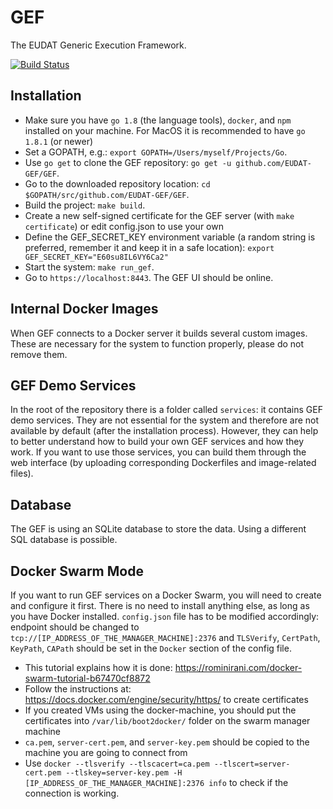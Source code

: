 GEF
===

The EUDAT Generic Execution Framework.

[![Build Status](https://travis-ci.org/EUDAT-GEF/GEF.svg?branch=master)](https://travis-ci.org/EUDAT-GEF/GEF)

Installation
------------

- Make sure you have `go 1.8` (the language tools), `docker`, and `npm` installed on your machine. For MacOS it is
recommended to have `go 1.8.1` (or newer)
- Set a GOPATH, e.g.: `export GOPATH=/Users/myself/Projects/Go`.
- Use `go get` to clone the GEF repository: `go get -u github.com/EUDAT-GEF/GEF`.
- Go to the downloaded repository location: `cd $GOPATH/src/github.com/EUDAT-GEF/GEF`.
- Build the project: `make build`.
- Create a new self-signed certificate for the GEF server (with `make certificate`) or edit config.json to use your own
- Define the GEF_SECRET_KEY environment variable (a random string is preferred, remember it and keep it in a safe location): `export GEF_SECRET_KEY="E60su8IL6VY6Ca2"`
- Start the system: `make run_gef`.
- Go to `https://localhost:8443`. The GEF UI should be online.

Internal Docker Images
-------------
When GEF connects to a Docker server it builds several custom images. These are necessary for the system to function
properly, please do not remove them.

GEF Demo Services
-------------
In the root of the repository there is a folder called `services`: it contains GEF demo services. They are not essential
for the system and therefore are not available by default (after the installation process). However, they can help to better 
understand how to build your own GEF services and how they work. If you want to use those services, you can build them
through the web interface (by uploading corresponding Dockerfiles and image-related files).


Database
-------------
The GEF is using an SQLite database to store the data. Using a different SQL database is possible.

Docker Swarm Mode
-------------
If you want to run GEF services on a Docker Swarm, you will need to create and configure it first. There is no need to install anything
else, as long as you have Docker installed. `config.json` file has to be modified accordingly: endpoint should be changed
to `tcp://[IP_ADDRESS_OF_THE_MANAGER_MACHINE]:2376` and `TLSVerify`, `CertPath`,
`KeyPath`, `CAPath` should be set in the `Docker` section of the config file.
- This tutorial explains how it is done: https://rominirani.com/docker-swarm-tutorial-b67470cf8872
- Follow the instructions at: https://docs.docker.com/engine/security/https/ to create certificates
- If you created VMs using the docker-machine, you should put the certificates into `/var/lib/boot2docker/` folder on the
swarm manager machine
- `ca.pem`, `server-cert.pem`, and `server-key.pem` should be copied to the machine you are going to connect from
- Use `docker --tlsverify --tlscacert=ca.pem --tlscert=server-cert.pem --tlskey=server-key.pem -H [IP_ADDRESS_OF_THE_MANAGER_MACHINE]:2376 info`
to check if the connection is working.

